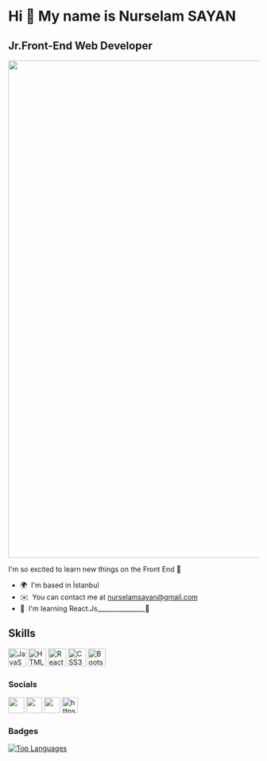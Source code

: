 Hi 👋 My name is Nurselam SAYAN
===============================

Jr.Front-End Web Developer
--------------------------

<img align="center" width="1000" src="https://images-wixmp-ed30a86b8c4ca887773594c2.wixmp.com/f/47361df0-7a0b-4149-92d6-dd127f25a9f8/dd3ndxp-ad830d7f-b2cd-456d-b3b1-e9a494a19193.gif?token=eyJ0eXAiOiJKV1QiLCJhbGciOiJIUzI1NiJ9.eyJzdWIiOiJ1cm46YXBwOjdlMGQxODg5ODIyNjQzNzNhNWYwZDQxNWVhMGQyNmUwIiwiaXNzIjoidXJuOmFwcDo3ZTBkMTg4OTgyMjY0MzczYTVmMGQ0MTVlYTBkMjZlMCIsIm9iaiI6W1t7InBhdGgiOiJcL2ZcLzQ3MzYxZGYwLTdhMGItNDE0OS05MmQ2LWRkMTI3ZjI1YTlmOFwvZGQzbmR4cC1hZDgzMGQ3Zi1iMmNkLTQ1NmQtYjNiMS1lOWE0OTRhMTkxOTMuZ2lmIn1dXSwiYXVkIjpbInVybjpzZXJ2aWNlOmZpbGUuZG93bmxvYWQiXX0.nflpFaOkmm1YhLyFebGENQVVTieDnRMcByU4nadMnmo">

I'm so excited to learn new things on the Front End 💪

* 🌍  I'm based in İstanbul
* ✉️  You can contact me at [nurselamsayan@gmail.com](mailto:nurselamsayan@gmail.com)
* 🧠  I'm learning React.Js\_\_\_\_\_\_\_\_\_\_\_\_\_\_\_🏃

## Skills

<p align="left">
<a href="https://developer.mozilla.org/en-US/docs/Web/JavaScript" target="_blank" rel="noreferrer"><img src="https://raw.githubusercontent.com/danielcranney/readme-generator/main/public/icons/skills/javascript-colored.svg" width="36" height="36" alt="JavaScript" /></a>
<a href="https://developer.mozilla.org/en-US/docs/Glossary/HTML5" target="_blank" rel="noreferrer"><img src="https://raw.githubusercontent.com/danielcranney/readme-generator/main/public/icons/skills/html5-colored.svg" width="36" height="36" alt="HTML5" /></a>
<a href="https://reactjs.org/" target="_blank" rel="noreferrer"><img src="https://raw.githubusercontent.com/danielcranney/readme-generator/main/public/icons/skills/react-colored.svg" width="36" height="36" alt="React" /></a>
<a href="https://www.w3.org/TR/CSS/#css" target="_blank" rel="noreferrer"><img src="https://raw.githubusercontent.com/danielcranney/readme-generator/main/public/icons/skills/css3-colored.svg" width="36" height="36" alt="CSS3" /></a>
<a href="https://getbootstrap.com/" target="_blank" rel="noreferrer"><img src="https://raw.githubusercontent.com/danielcranney/readme-generator/main/public/icons/skills/bootstrap-colored.svg" width="36" height="36" alt="Bootstrap" /></a>
</p>


### Socials

<p align="left"> <a href="https://discord.com/users/WN#1451" target="_blank" rel="noreferrer"><img src="https://raw.githubusercontent.com/danielcranney/readme-generator/main/public/icons/socials/discord.svg" width="32" height="32" /></a> <a href="https://www.github.com/WNurselam" target="_blank" rel="noreferrer"><img src="https://raw.githubusercontent.com/danielcranney/readme-generator/main/public/icons/socials/github-dark.svg" width="32" height="32" /></a> <a href="https://www.linkedin.com/in/nurselam-sayan/" target="_blank" rel="noreferrer"><img src="https://raw.githubusercontent.com/danielcranney/readme-generator/main/public/icons/socials/linkedin.svg" width="32" height="32" /></a>
 <a href="https://www.hackerrank.com/nurselamsayan" target="blank"><img src="https://raw.githubusercontent.com/rahuldkjain/github-profile-readme-generator/master/src/images/icons/Social/hackerrank.svg" alt="https://www.hackerrank.com/nurselamsayan" height="32" width="32" /></a>
</p>

### Badges

<a href="https://github.com/WNurselam" align="left"><img src="https://github-readme-stats.vercel.app/api/top-langs/?username=WNurselam&langs_count=10&title_color=3382ed&text_color=ffffff&icon_color=ffffff&bg_color=171717&hide_border=true&locale=en&custom_title=Top%20%Languages" alt="Top Languages" /></a>
